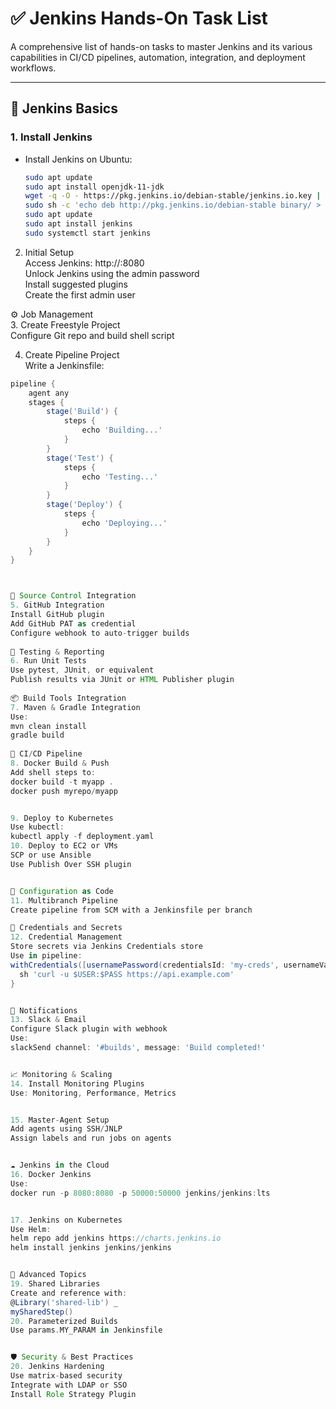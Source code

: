 # ✅ Jenkins Hands-On Task List

A comprehensive list of hands-on tasks to master Jenkins and its various capabilities in CI/CD pipelines, automation, integration, and deployment workflows.

---

## 🧱 Jenkins Basics  

### 1. Install Jenkins  
- Install Jenkins on Ubuntu:  
  ```bash  
  sudo apt update  
  sudo apt install openjdk-11-jdk  
  wget -q -O - https://pkg.jenkins.io/debian-stable/jenkins.io.key | sudo apt-key add -  
  sudo sh -c 'echo deb http://pkg.jenkins.io/debian-stable binary/ > /etc/apt/sources.list.d/jenkins.list'  
  sudo apt update  
  sudo apt install jenkins  
  sudo systemctl start jenkins  
  
2. Initial Setup  
Access Jenkins: http://<your-server-ip>:8080  
Unlock Jenkins using the admin password  
Install suggested plugins  
Create the first admin user  

⚙️ Job Management  
3. Create Freestyle Project  
Configure Git repo and build shell script  

4. Create Pipeline Project  
Write a Jenkinsfile:  
```groovy
pipeline {
    agent any
    stages {
        stage('Build') {
            steps {
                echo 'Building...'
            }
        }
        stage('Test') {
            steps {
                echo 'Testing...'
            }
        }
        stage('Deploy') {
            steps {
                echo 'Deploying...'
            }
        }
    }
}



🔄 Source Control Integration  
5. GitHub Integration  
Install GitHub plugin  
Add GitHub PAT as credential  
Configure webhook to auto-trigger builds  
  
🧪 Testing & Reporting  
6. Run Unit Tests  
Use pytest, JUnit, or equivalent  
Publish results via JUnit or HTML Publisher plugin  
  
📦 Build Tools Integration  
7. Maven & Gradle Integration  
Use:  
mvn clean install  
gradle build  
  
🚀 CI/CD Pipeline  
8. Docker Build & Push  
Add shell steps to:  
docker build -t myapp .  
docker push myrepo/myapp  


9. Deploy to Kubernetes  
Use kubectl:  
kubectl apply -f deployment.yaml  
10. Deploy to EC2 or VMs  
SCP or use Ansible  
Use Publish Over SSH plugin  


📜 Configuration as Code  
11. Multibranch Pipeline  
Create pipeline from SCM with a Jenkinsfile per branch  

🔐 Credentials and Secrets  
12. Credential Management  
Store secrets via Jenkins Credentials store  
Use in pipeline:  
withCredentials([usernamePassword(credentialsId: 'my-creds', usernameVariable: 'USER', passwordVariable: 'PASS')]) {  
  sh 'curl -u $USER:$PASS https://api.example.com'  
}  


🔔 Notifications  
13. Slack & Email  
Configure Slack plugin with webhook  
Use:  
slackSend channel: '#builds', message: 'Build completed!'  


📈 Monitoring & Scaling  
14. Install Monitoring Plugins  
Use: Monitoring, Performance, Metrics  


15. Master-Agent Setup  
Add agents using SSH/JNLP  
Assign labels and run jobs on agents  


☁️ Jenkins in the Cloud  
16. Docker Jenkins  
Use:  
docker run -p 8080:8080 -p 50000:50000 jenkins/jenkins:lts  


17. Jenkins on Kubernetes  
Use Helm:  
helm repo add jenkins https://charts.jenkins.io  
helm install jenkins jenkins/jenkins  


🧠 Advanced Topics  
19. Shared Libraries  
Create and reference with:  
@Library('shared-lib') _  
mySharedStep()  
20. Parameterized Builds  
Use params.MY_PARAM in Jenkinsfile  


🛡️ Security & Best Practices  
20. Jenkins Hardening  
Use matrix-based security  
Integrate with LDAP or SSO  
Install Role Strategy Plugin  
